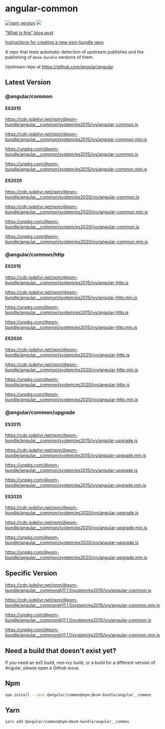# angular-common

[![npm version](https://img.shields.io/npm/v/@esm-bundle/angular__common.svg?style=flat)](https://www.npmjs.com/package/@esm-bundle/angular__common) [![](https://data.jsdelivr.com/v1/package/npm/@esm-bundle/angular__common/badge)](https://www.jsdelivr.com/package/npm/@esm-bundle/angular__common)

["What is this" blog post](https://medium.com/@joeldenning/an-esm-bundle-for-any-npm-package-5f850db0e04d)

[Instructions for creating a new esm-bundle repo](https://github.com/esm-bundle/new-repo-instructions)

A repo that tests automatic detection of upstream publishes and the publishing of `@esm-bundle` versions of them.

Upstream repo at https://github.com/angular/angular.

## Latest Version

### @angular/common

#### ES2015

https://cdn.jsdelivr.net/npm/@esm-bundle/angular__common/system/es2015/ivy/angular-common.js

https://cdn.jsdelivr.net/npm/@esm-bundle/angular__common/system/es2015/ivy/angular-common.min.js

https://unpkg.com/@esm-bundle/angular__common/system/es2015/ivy/angular-common.js

https://unpkg.com/@esm-bundle/angular__common/system/es2015/ivy/angular-common.min.js

#### ES2020

https://cdn.jsdelivr.net/npm/@esm-bundle/angular__common/system/es2020/ivy/angular-common.js

https://cdn.jsdelivr.net/npm/@esm-bundle/angular__common/system/es2020/ivy/angular-common.min.js

https://unpkg.com/@esm-bundle/angular__common/system/es2020/ivy/angular-common.js

https://unpkg.com/@esm-bundle/angular__common/system/es2020/ivy/angular-common.min.js

### @angular/common/http

#### ES2015

https://cdn.jsdelivr.net/npm/@esm-bundle/angular__common/system/es2015/ivy/angular-http.js

https://cdn.jsdelivr.net/npm/@esm-bundle/angular__common/system/es2015/ivy/angular-http.min.js

https://unpkg.com/@esm-bundle/angular__common/system/es2015/ivy/angular-http.js

https://unpkg.com/@esm-bundle/angular__common/system/es2015/ivy/angular-http.min.js

#### ES2020

https://cdn.jsdelivr.net/npm/@esm-bundle/angular__common/system/es2020/ivy/angular-http.js

https://cdn.jsdelivr.net/npm/@esm-bundle/angular__common/system/es2020/ivy/angular-http.min.js

https://unpkg.com/@esm-bundle/angular__common/system/es2020/ivy/angular-http.js

https://unpkg.com/@esm-bundle/angular__common/system/es2020/ivy/angular-http.min.js

### @angular/common/upgrade

#### ES2015

https://cdn.jsdelivr.net/npm/@esm-bundle/angular__common/system/es2015/ivy/angular-upgrade.js

https://cdn.jsdelivr.net/npm/@esm-bundle/angular__common/system/es2015/ivy/angular-upgrade.min.js

https://unpkg.com/@esm-bundle/angular__common/system/es2015/ivy/angular-upgrade.js

https://unpkg.com/@esm-bundle/angular__common/system/es2015/ivy/angular-upgrade.min.js

#### ES2020

https://cdn.jsdelivr.net/npm/@esm-bundle/angular__common/system/es2020/ivy/angular-upgrade.js

https://cdn.jsdelivr.net/npm/@esm-bundle/angular__common/system/es2020/ivy/angular-upgrade.min.js

https://unpkg.com/@esm-bundle/angular__common/system/es2020/ivy/angular-upgrade.js

https://unpkg.com/@esm-bundle/angular__common/system/es2020/ivy/angular-upgrade.min.js

## Specific Version

https://cdn.jsdelivr.net/npm/@esm-bundle/angular__common@11.1.1/system/es2015/ivy/angular-common.js

https://cdn.jsdelivr.net/npm/@esm-bundle/angular__common@11.1.1/system/es2015/ivy/angular-common.min.js

https://unpkg.com/@esm-bundle/angular__common@11.1.1/system/es2015/ivy/angular-common.js

https://unpkg.com/@esm-bundle/angular__common@11.1.1/system/es2015/ivy/angular-common.min.js

## Need a build that doesn't exist yet?

If you need an es5 build, non-ivy build, or a build for a different version of Angular, please open a Github issue.

## Npm

```sh
npm install --save @angular/common@npm:@esm-bundle/angular__common
```

## Yarn

```sh
yarn add @angular/common@npm:@esm-bundle/angular__common
```
